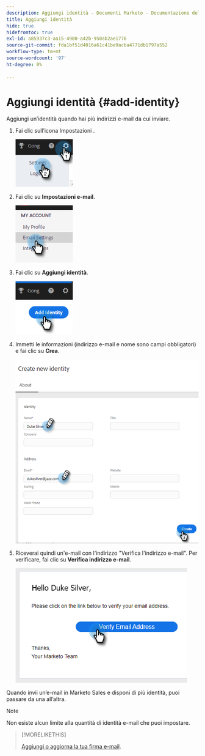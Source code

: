 ```yaml
---
description: Aggiungi identità - Documenti Marketo - Documentazione del prodotto
title: Aggiungi identità
hide: true
hidefromtoc: true
exl-id: a85937c3-aa15-4900-a42b-950ab2ae1776
source-git-commit: fda1bf51d4016a61c41be9acba4771db1797a552
workflow-type: tm+mt
source-wordcount: '97'
ht-degree: 0%

---
```


# Aggiungi identità {#add-identity}

Aggiungi un’identità quando hai più indirizzi e-mail da cui inviare.

1. Fai clic sull’icona Impostazioni .

   ![](assets/add-identity-1.png)

1. Fai clic su **Impostazioni e-mail**.

   ![](assets/add-identity-2.png)

1. Fai clic su **Aggiungi identità**.

   ![](assets/add-identity-3.png)

1. Immetti le informazioni (indirizzo e-mail e nome sono campi obbligatori) e fai clic su **Crea**.

   ![](assets/add-identity-4.png)

1. Riceverai quindi un&#39;e-mail con l&#39;indirizzo &quot;Verifica l&#39;indirizzo e-mail&quot;. Per verificare, fai clic su **Verifica indirizzo e-mail**.

   ![](assets/add-identity-5.png)

Quando invii un’e-mail in Marketo Sales e disponi di più identità, puoi passare da una all’altra.

>[!NOTE]
>
>Non esiste alcun limite alla quantità di identità e-mail che puoi impostare.

>[!MORELIKETHIS]
>
>[Aggiungi o aggiorna la tua firma e-mail](/help/marketo/product-docs/marketo-sales-insight/actions/getting-started/email-settings/add-or-update-your-email-signature.md).
